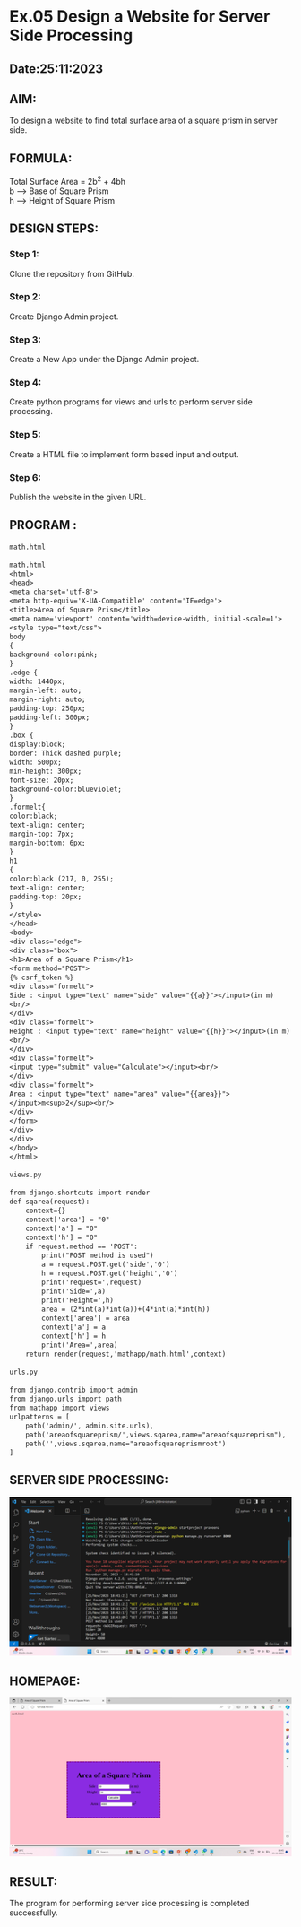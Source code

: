 # Ex.05 Design a Website for Server Side Processing
## Date:25:11:2023

## AIM:
To design a website to find total surface area of a square prism in server side.

## FORMULA:
Total Surface Area = 2b<sup>2</sup> + 4bh
<br>b --> Base of Square Prism
<br>h --> Height of Square Prism

## DESIGN STEPS:

### Step 1:
Clone the repository from GitHub.

### Step 2:
Create Django Admin project.

### Step 3:
Create a New App under the Django Admin project.

### Step 4:
Create python programs for views and urls to perform server side processing.

### Step 5:
Create a HTML file to implement form based input and output.

### Step 6:
Publish the website in the given URL.

## PROGRAM :
```
math.html

math.html
<html>
<head>
<meta charset='utf-8'>
<meta http-equiv='X-UA-Compatible' content='IE=edge'>
<title>Area of Square Prism</title>
<meta name='viewport' content='width=device-width, initial-scale=1'>
<style type="text/css">
body 
{
background-color:pink;
}
.edge {
width: 1440px;
margin-left: auto;
margin-right: auto;
padding-top: 250px;
padding-left: 300px;
}
.box {
display:block;
border: Thick dashed purple;
width: 500px;
min-height: 300px;
font-size: 20px;
background-color:blueviolet;
}
.formelt{
color:black;
text-align: center;
margin-top: 7px;
margin-bottom: 6px;
}
h1
{
color:black (217, 0, 255);
text-align: center;
padding-top: 20px;
}
</style>
</head>
<body>
<div class="edge">
<div class="box">
<h1>Area of a Square Prism</h1>
<form method="POST">
{% csrf_token %}
<div class="formelt">
Side : <input type="text" name="side" value="{{a}}"></input>(in m)<br/>
</div>
<div class="formelt">
Height : <input type="text" name="height" value="{{h}}"></input>(in m)<br/>
</div>
<div class="formelt">
<input type="submit" value="Calculate"></input><br/>
</div>
<div class="formelt">
Area : <input type="text" name="area" value="{{area}}"></input>m<sup>2</sup><br/>
</div>
</form>
</div>
</div>
</body>
</html>

views.py

from django.shortcuts import render
def sqarea(request):
    context={}
    context['area'] = "0"
    context['a'] = "0"
    context['h'] = "0"
    if request.method == 'POST':
        print("POST method is used")
        a = request.POST.get('side','0')
        h = request.POST.get('height','0')
        print('request=',request)
        print('Side=',a)
        print('Height=',h)
        area = (2*int(a)*int(a))+(4*int(a)*int(h))
        context['area'] = area
        context['a'] = a
        context['h'] = h
        print('Area=',area)
    return render(request,'mathapp/math.html',context)

urls.py

from django.contrib import admin
from django.urls import path
from mathapp import views
urlpatterns = [
    path('admin/', admin.site.urls),
    path('areaofsquareprism/',views.sqarea,name="areaofsquareprism"),
    path('',views.sqarea,name="areaofsquareprismroot")
]
```

## SERVER SIDE PROCESSING:
![Alt text](<Screenshot 2023-11-25 184952.png>)

## HOMEPAGE:
![Alt text](<Screenshot 2023-11-25 184514.png>)

## RESULT:
The program for performing server side processing is completed successfully.
